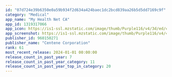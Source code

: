 ```yaml
---
id: "07d724e39b6350e0a59b934f2d634a424baec1dc2bcd839aa26b5d5dd7169c9f"
category: "Medical"
app_name: "My Health Net CA"
app_id: 1319317066
app_icon: https://is1-ssl.mzstatic.com/image/thumb/Purple116/v4/3d/ed/c6/3dedc6e8-e869-a8ce-ae6a-a0513f74e091/AppIcon-1x_U007emarketing-0-7-0-85-220.png/1024x1024bb.png
app_screenshot: https://is1-ssl.mzstatic.com/image/thumb/Purple116/v4/41/16/ef/4116eff9-b8a1-a639-c9bf-14e73b8d53d8/ed89ef76-23f4-42fb-9a27-53e9431320c9_simulator_screenshot_FE630195-0E0C-4C68-8FBA-82807017A358.png/1284x2778bb.png
publisher_id: 960150271
publisher_name: "Centene Corporation"
rank: 61
most_recent_release: 2024-01-01 00:00:00
release_count_in_past_year: 7
release_count_in_past_year_category: 11
release_count_in_past_year_top_in_category: 20
---
```


